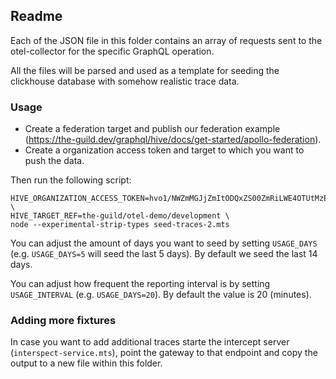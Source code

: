 ## Readme

Each of the JSON file in this folder contains an array of requests sent to the otel-collector for
the specific GraphQL operation.

All the files will be parsed and used as a template for seeding the clickhouse database with somehow
realistic trace data.

### Usage

- Create a federation target and publish our federation example
  (https://the-guild.dev/graphql/hive/docs/get-started/apollo-federation).
- Create a organization access token and target to which you want to push the data.

Then run the following script:

```
HIVE_ORGANIZATION_ACCESS_TOKEN=hvo1/NWZmMGJjZmItODQxZS00ZmRiLWE4OTUtMzE3NDc2OWNhMGUwOjY2ZmM1NDI3ODRmYjFiMGYwODUyMWYwYmUyYjc1Yzk5NWM1ZTk0YWVlMzA4MTkxZGQ0NTFmZjcwNTRmM2IyMWY= \
HIVE_TARGET_REF=the-guild/otel-demo/development \
node --experimental-strip-types seed-traces-2.mts
```

You can adjust the amount of days you want to seed by setting `USAGE_DAYS` (e.g. `USAGE_DAYS=5` will
seed the last 5 days). By default we seed the last 14 days.

You can adjust how frequent the reporting interval is by setting `USAGE_INTERVAL` (e.g.
`USAGE_DAYS=20`). By default the value is 20 (minutes).

### Adding more fixtures

In case you want to add additional traces starte the intercept server (`interspect-service.mts`),
point the gateway to that endpoint and copy the output to a new file within this folder.
